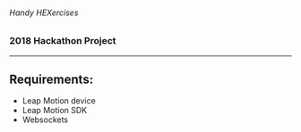###### Handy HEXercises

### 2018 Hackathon Project ###

--------------------

## Requirements: ##
 * Leap Motion device
 * Leap Motion SDK 
 * Websockets 

